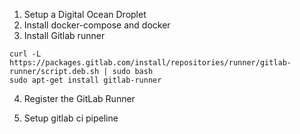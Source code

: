 1. Setup a Digital Ocean Droplet
2. Install docker-compose and docker
3. Install Gitlab runner

```shell
curl -L https://packages.gitlab.com/install/repositories/runner/gitlab-runner/script.deb.sh | sudo bash
sudo apt-get install gitlab-runner
```
4. Register the GitLab Runner


4. Setup gitlab ci pipeline